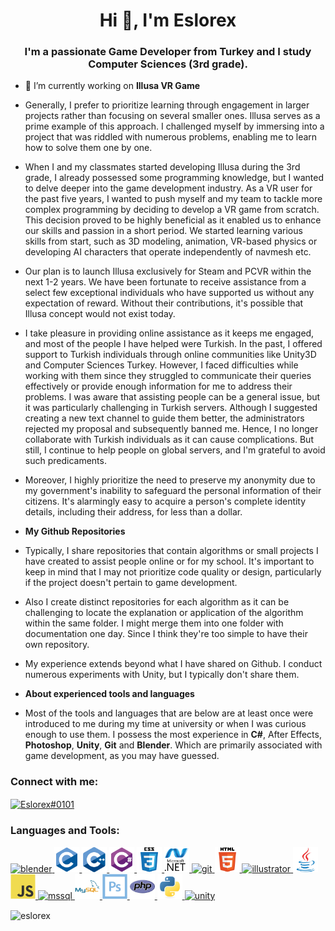<h1 align="center">Hi 👋, I'm Eslorex</h1>
<h3 align="center">I'm a passionate Game Developer from Turkey and I study Computer Sciences (3rd grade). </h3>

- 🔭 I’m currently working on **Illusa VR Game**
- Generally, I prefer to prioritize learning through engagement in larger projects rather than focusing on several smaller ones. Illusa serves as a prime example of this approach. I challenged myself by immersing into a project that was riddled with numerous problems, enabling me to learn how to solve them one by one. 

- When I and my classmates started developing Illusa during the 3rd grade, I already possessed some programming knowledge, but I wanted to delve deeper into the game development industry. As a VR user for the past five years, I wanted to push myself and my team to tackle more complex programming by deciding to develop a VR game from scratch. This decision proved to be highly beneficial as it enabled us to enhance our skills and passion in a short period. We started learning various skills from start, such as 3D modeling, animation, VR-based physics or developing AI characters that operate independently of navmesh etc.

- Our plan is to launch Illusa exclusively for Steam and PCVR within the next 1-2 years. We have been fortunate to receive assistance from a select few exceptional individuals who have supported us without any expectation of reward. Without their contributions, it's possible that Illusa concept would not exist today.

- I take pleasure in providing online assistance as it keeps me engaged, and most of the people I have helped were Turkish. In the past, I offered support to Turkish individuals through online communities like Unity3D and Computer Sciences Turkey. However, I faced difficulties while working with them since they struggled to communicate their queries effectively or provide enough information for me to address their problems. I was aware that assisting people can be a general issue, but it was particularly challenging in Turkish servers.  Although I suggested creating a new text channel to guide them better, the administrators rejected my proposal and subsequently banned me. Hence, I no longer collaborate with Turkish individuals as it can cause complications. But still, I continue to help people on global servers, and I'm grateful to avoid such predicaments.

- Moreover, I highly prioritize the need to preserve my anonymity due to my government's inability to safeguard the personal information of their citizens. It's alarmingly easy to acquire a person's complete identity details, including their address, for less than a dollar.

- **My Github Repositories**
- Typically, I share repositories that contain algorithms or small projects I have created to assist people online or for my school. It's important to keep in mind that I may not prioritize code quality or design, particularly if the project doesn't pertain to game development. 
- Also I create distinct repositories for each algorithm as it can be challenging to locate the explanation or application of the algorithm within the same folder. I might merge them into one folder with documentation one day. Since I think they're too simple to have their own repository. 
- My experience extends beyond what I have shared on Github. I conduct numerous experiments with Unity, but I typically don't share them.

- **About experienced tools and languages**
- Most of the tools and languages that are below are at least once were introduced to me during my time at university or when I was curious enough to use them. I possess the most experience in **C#**, After Effects, **Photoshop**, **Unity**, **Git** and **Blender**. Which are primarily associated with game development, as you may have guessed.
<h3 align="left">Connect with me:</h3>
<p align="left">
<a href="https://discord.gg/Eslorex#0101" target="blank"><img align="center" src="https://raw.githubusercontent.com/rahuldkjain/github-profile-readme-generator/master/src/images/icons/Social/discord.svg" alt="Eslorex#0101" height="30" width="40" /></a>
</p>

<h3 align="left">Languages and Tools:</h3>
<p align="left"> <a href="https://www.blender.org/" target="_blank" rel="noreferrer"> <img src="https://download.blender.org/branding/community/blender_community_badge_white.svg" alt="blender" width="40" height="40"/> </a> <a href="https://www.cprogramming.com/" target="_blank" rel="noreferrer"> <img src="https://raw.githubusercontent.com/devicons/devicon/master/icons/c/c-original.svg" alt="c" width="40" height="40"/> </a> <a href="https://www.w3schools.com/cpp/" target="_blank" rel="noreferrer"> <img src="https://raw.githubusercontent.com/devicons/devicon/master/icons/cplusplus/cplusplus-original.svg" alt="cplusplus" width="40" height="40"/> </a> <a href="https://www.w3schools.com/cs/" target="_blank" rel="noreferrer"> <img src="https://raw.githubusercontent.com/devicons/devicon/master/icons/csharp/csharp-original.svg" alt="csharp" width="40" height="40"/> </a> <a href="https://www.w3schools.com/css/" target="_blank" rel="noreferrer"> <img src="https://raw.githubusercontent.com/devicons/devicon/master/icons/css3/css3-original-wordmark.svg" alt="css3" width="40" height="40"/> </a> <a href="https://dotnet.microsoft.com/" target="_blank" rel="noreferrer"> <img src="https://raw.githubusercontent.com/devicons/devicon/master/icons/dot-net/dot-net-original-wordmark.svg" alt="dotnet" width="40" height="40"/> </a> <a href="https://git-scm.com/" target="_blank" rel="noreferrer"> <img src="https://www.vectorlogo.zone/logos/git-scm/git-scm-icon.svg" alt="git" width="40" height="40"/> </a> <a href="https://www.w3.org/html/" target="_blank" rel="noreferrer"> <img src="https://raw.githubusercontent.com/devicons/devicon/master/icons/html5/html5-original-wordmark.svg" alt="html5" width="40" height="40"/> </a> <a href="https://www.adobe.com/in/products/illustrator.html" target="_blank" rel="noreferrer"> <img src="https://www.vectorlogo.zone/logos/adobe_illustrator/adobe_illustrator-icon.svg" alt="illustrator" width="40" height="40"/> </a> <a href="https://www.java.com" target="_blank" rel="noreferrer"> <img src="https://raw.githubusercontent.com/devicons/devicon/master/icons/java/java-original.svg" alt="java" width="40" height="40"/> </a> <a href="https://developer.mozilla.org/en-US/docs/Web/JavaScript" target="_blank" rel="noreferrer"> <img src="https://raw.githubusercontent.com/devicons/devicon/master/icons/javascript/javascript-original.svg" alt="javascript" width="40" height="40"/> </a> <a href="https://www.microsoft.com/en-us/sql-server" target="_blank" rel="noreferrer"> <img src="https://www.svgrepo.com/show/303229/microsoft-sql-server-logo.svg" alt="mssql" width="40" height="40"/> </a> <a href="https://www.mysql.com/" target="_blank" rel="noreferrer"> <img src="https://raw.githubusercontent.com/devicons/devicon/master/icons/mysql/mysql-original-wordmark.svg" alt="mysql" width="40" height="40"/> </a> <a href="https://www.photoshop.com/en" target="_blank" rel="noreferrer"> <img src="https://raw.githubusercontent.com/devicons/devicon/master/icons/photoshop/photoshop-line.svg" alt="photoshop" width="40" height="40"/> </a> <a href="https://www.php.net" target="_blank" rel="noreferrer"> <img src="https://raw.githubusercontent.com/devicons/devicon/master/icons/php/php-original.svg" alt="php" width="40" height="40"/> </a> <a href="https://www.python.org" target="_blank" rel="noreferrer"> <img src="https://raw.githubusercontent.com/devicons/devicon/master/icons/python/python-original.svg" alt="python" width="40" height="40"/> </a> <a href="https://unity.com/" target="_blank" rel="noreferrer"> <img src="https://www.vectorlogo.zone/logos/unity3d/unity3d-icon.svg" alt="unity" width="40" height="40"/> </a> </p>

<p><img align="center" src="https://github-readme-stats.vercel.app/api/top-langs?username=eslorex&show_icons=true&locale=en&layout=compact" alt="eslorex" /></p>
